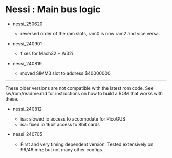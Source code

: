 
# Nessi : Main bus logic

- nessi_250620
    - reversed order of the ram slots, ram0 is now ram2 and vice versa.

- nessi_240901
    - fixes for Mach32 + W32i

- nessi_240819
    - moved SIMM3 slot to address $40000000

--------

These older versions are not compatible with the latest rom code.
See sw/rom/readme.md for instructions on how to build a ROM that works with these.

- nessi_240812
    - isa: slowed io access to accomodate for PicoGUS
    - isa: fixed io 16bit access to 8bit cards

- nessi_240705
    - First and very timing dependent version. Tested extensively on 96/48 mhz but not many other configs.
